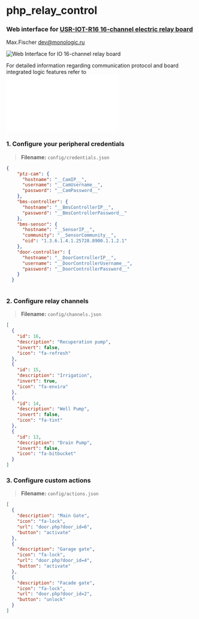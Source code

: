 # php_relay_control
### Web interface for [USR-IOT-R16 16-channel electric relay board](https://www.amazon.in/USR-IOT-USR-R16-T-Industrial-Interface/dp/B01DEVRUNG)
Max.Fischer dev@monologic.ru


![Web Interface for IO 16-channel relay board](/io-web-board.png?raw=true "Web interface - IO board")

For detailed information regarding communication protocol and board integrated logic features refer to ![GPIO Controller command protocol](/PROTO.md "GPIO Protocol description")

### 1. Configure your peripheral credentials
> **Filename:** `config/credentials.json`
```json
{
    "ptz-cam": {
      "hostname": "__CamIP__",
      "username": "__CamUsername__",
      "password": "__CamPassword__"
    },
    "bms-controller": {
      "hostname": "__BmsControllerIP__",
      "password": "__BmsControllerPassword__"
    },
    "bms-sensor": {
      "hostname": "__SensorIP__",
      "community": "__SensorCommunity__",
      "oid": "1.3.6.1.4.1.25728.8900.1.1.2.1"
    },
    "door-controller": {
      "hostname": "__DoorControllerIP__",
      "username": "__DoorControllerUsername__",
      "password": "__DoorControllerPassword__"
    }
  }
  
```

### 2. Configure relay channels
> **Filename:** `config/channels.json`
```json
[
  {
    "id": 16,
    "description": "Recuperation pump",
    "invert": false,
    "icon": "fa-refresh"
  },
  {
    "id": 15,
    "description": "Irrigation",
    "invert": true,
    "icon": "fa-envira"
  },
  {
    "id": 14,
    "description": "Well Pump",
    "invert": false,
    "icon": "fa-tint"
  },
  {
    "id": 13,
    "description": "Drain Pump",
    "invert": false,
    "icon": "fa-bitbucket"
  }
]


```

### 3. Configure custom actions
> **Filename:** `config/actions.json`
```json
[
  {
    "description": "Main Gate",
    "icon": "fa-lock",
    "url": "door.php?door_id=6",
    "button": "activate"
  },
  {
    "description": "Garage gate",
    "icon": "fa-lock",
    "url": "door.php?door_id=4",
    "button": "activate"
  },
  {
    "description": "Facade gate",
    "icon": "fa-lock",
    "url": "door.php?door_id=2",
    "button": "unlock"
  }
]
```
